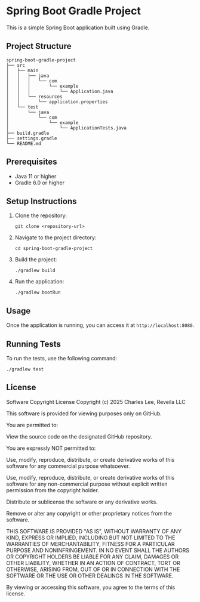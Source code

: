 # Spring Boot Gradle Project

This is a simple Spring Boot application built using Gradle. 

## Project Structure

```
spring-boot-gradle-project
├── src
│   ├── main
│   │   ├── java
│   │   │   └── com
│   │   │       └── example
│   │   │           └── Application.java
│   │   └── resources
│   │       └── application.properties
│   └── test
│       └── java
│           └── com
│               └── example
│                   └── ApplicationTests.java
├── build.gradle
├── settings.gradle
└── README.md
```

## Prerequisites

- Java 11 or higher
- Gradle 6.0 or higher

## Setup Instructions

1. Clone the repository:
   ```
   git clone <repository-url>
   ```

2. Navigate to the project directory:
   ```
   cd spring-boot-gradle-project
   ```

3. Build the project:
   ```
   ./gradlew build
   ```

4. Run the application:
   ```
   ./gradlew bootRun
   ```

## Usage

Once the application is running, you can access it at `http://localhost:8080`.

## Running Tests

To run the tests, use the following command:
```
./gradlew test
```

## License

Software Copyright License
Copyright (c) 2025 Charles Lee, Reveila LLC

This software is provided for viewing purposes only on GitHub.

You are permitted to:

View the source code on the designated GitHub repository.

You are expressly NOT permitted to:

Use, modify, reproduce, distribute, or create derivative works of this software for any commercial purpose whatsoever.

Use, modify, reproduce, distribute, or create derivative works of this software for any non-commercial purpose without explicit written permission from the copyright holder.

Distribute or sublicense the software or any derivative works.

Remove or alter any copyright or other proprietary notices from the software.

THIS SOFTWARE IS PROVIDED "AS IS", WITHOUT WARRANTY OF ANY KIND, EXPRESS OR IMPLIED, INCLUDING BUT NOT LIMITED TO THE WARRANTIES OF MERCHANTABILITY, FITNESS FOR A PARTICULAR PURPOSE AND NONINFRINGEMENT. IN NO EVENT SHALL THE AUTHORS OR COPYRIGHT HOLDERS BE LIABLE FOR ANY CLAIM, DAMAGES OR OTHER LIABILITY, WHETHER IN AN ACTION OF CONTRACT, TORT OR OTHERWISE, ARISING FROM, OUT OF OR IN CONNECTION WITH THE SOFTWARE OR THE USE OR OTHER DEALINGS IN THE SOFTWARE.

By viewing or accessing this software, you agree to the terms of this license.
